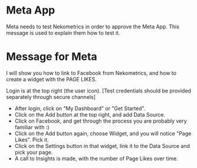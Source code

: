 # Meta App

Meta needs to test Nekometrics in order to approve the Meta App. This message is used to explain them how to test it.

# Message for Meta

I will show you how to link to Facebook from Nekometrics, and how to create a widget with the PAGE LIKES.

Login is at the top right (the user icon).
[Test credentials should be provided separately through secure channels]

- After login, click on "My Dashboard" or "Get Started".
- Click on the Add button at the top right, and add Data Source.
- Click on Facebook, and get through the process you are probably very familiar with :)
- Click on the Add button again, choose Widget, and you will notice "Page Likes". Pick it.
- Click on the Settings button in that widget, link it to the Data Source and pick your page.
- A call to Insights is made, with the number of Page Likes over time.